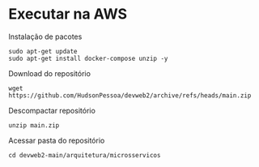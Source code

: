 # Executar na AWS

Instalação de pacotes
```
sudo apt-get update
sudo apt-get install docker-compose unzip -y
```

Download do repositório
```
wget https://github.com/HudsonPessoa/devweb2/archive/refs/heads/main.zip
```

Descompactar repositório
```
unzip main.zip
```
Acessar pasta do repositório

```
cd devweb2-main/arquitetura/microsservicos
```


